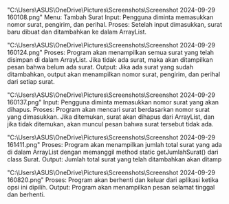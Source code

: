 "C:\Users\ASUS\OneDrive\Pictures\Screenshots\Screenshot 2024-09-29 160108.png"
Menu: Tambah Surat
Input: Pengguna diminta memasukkan nomor surat, pengirim, dan perihal.
Proses: Setelah input dimasukkan, surat baru dibuat dan ditambahkan ke dalam ArrayList.

"C:\Users\ASUS\OneDrive\Pictures\Screenshots\Screenshot 2024-09-29 160124.png"
Proses: Program akan menampilkan semua surat yang telah disimpan di dalam ArrayList. Jika tidak ada surat, maka akan ditampilkan pesan bahwa belum ada surat.
Output: Jika ada surat yang sudah ditambahkan, output akan menampilkan nomor surat, pengirim, dan perihal dari setiap surat.

"C:\Users\ASUS\OneDrive\Pictures\Screenshots\Screenshot 2024-09-29 160137.png"
Input: Pengguna diminta memasukkan nomor surat yang akan dihapus.
Proses: Program akan mencari surat berdasarkan nomor surat yang dimasukkan. Jika ditemukan, surat akan dihapus dari ArrayList, dan jika tidak ditemukan, akan muncul pesan bahwa surat tersebut tidak ada.

"C:\Users\ASUS\OneDrive\Pictures\Screenshots\Screenshot 2024-09-29 161411.png"
Proses: Program akan menampilkan jumlah total surat yang ada di dalam ArrayList dengan memanggil method static getJumlahSurat() dari class Surat.
Output: Jumlah total surat yang telah ditambahkan akan ditamp

"C:\Users\ASUS\OneDrive\Pictures\Screenshots\Screenshot 2024-09-29 160820.png"
Proses: Program akan berhenti dan keluar dari aplikasi ketika opsi ini dipilih.
Output: Program akan menampilkan pesan selamat tinggal dan berhenti.
